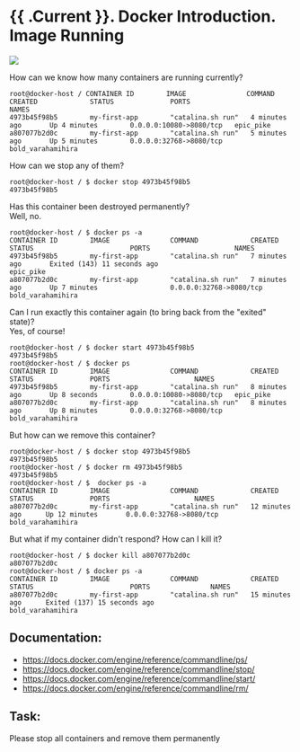 # {{ .Current }}. Docker Introduction. Image Running

![](https://deploybot.com/assets/guides/_740x345_crop_center-center/docker-head-big@2x.png)

How can we know how many containers are running currently?
```
root@docker-host / CONTAINER ID        IMAGE               COMMAND             CREATED             STATUS              PORTS                     NAMES
4973b45f98b5        my-first-app        "catalina.sh run"   4 minutes ago       Up 4 minutes        0.0.0.0:10080->8080/tcp   epic_pike
a807077b2d0c        my-first-app        "catalina.sh run"   5 minutes ago       Up 5 minutes        0.0.0.0:32768->8080/tcp   bold_varahamihira
```

How can we stop any of them?
```
root@docker-host / $ docker stop 4973b45f98b5
4973b45f98b5
```

Has this container been destroyed permanently?<br>Well, no.
```
root@docker-host / $ docker ps -a
CONTAINER ID        IMAGE               COMMAND             CREATED             STATUS                        PORTS                     NAMES
4973b45f98b5        my-first-app        "catalina.sh run"   7 minutes ago       Exited (143) 11 seconds ago                             epic_pike
a807077b2d0c        my-first-app        "catalina.sh run"   7 minutes ago       Up 7 minutes                  0.0.0.0:32768->8080/tcp   bold_varahamihira
```

Can I run exactly this container again (to bring back from the "exited" state)?<br>Yes, of course!
```
root@docker-host / $ docker start 4973b45f98b5
4973b45f98b5
root@docker-host / $ docker ps
CONTAINER ID        IMAGE               COMMAND             CREATED             STATUS              PORTS                     NAMES
4973b45f98b5        my-first-app        "catalina.sh run"   8 minutes ago       Up 8 seconds        0.0.0.0:10080->8080/tcp   epic_pike
a807077b2d0c        my-first-app        "catalina.sh run"   8 minutes ago       Up 8 minutes        0.0.0.0:32768->8080/tcp   bold_varahamihira
```

But how can we remove this container?
```
root@docker-host / $ docker stop 4973b45f98b5
4973b45f98b5
root@docker-host / $ docker rm 4973b45f98b5
4973b45f98b5
root@docker-host / $  docker ps -a
CONTAINER ID        IMAGE               COMMAND             CREATED             STATUS              PORTS                     NAMES
a807077b2d0c        my-first-app        "catalina.sh run"   12 minutes ago      Up 12 minutes       0.0.0.0:32768->8080/tcp   bold_varahamihira
```

But what if my container didn't respond? How can I kill it?
```
root@docker-host / $ docker kill a807077b2d0c
a807077b2d0c
root@docker-host / $ docker ps -a
CONTAINER ID        IMAGE               COMMAND             CREATED             STATUS                        PORTS               NAMES
a807077b2d0c        my-first-app        "catalina.sh run"   15 minutes ago      Exited (137) 15 seconds ago                       bold_varahamihira
```

## Documentation:
- https://docs.docker.com/engine/reference/commandline/ps/
- https://docs.docker.com/engine/reference/commandline/stop/
- https://docs.docker.com/engine/reference/commandline/start/
- https://docs.docker.com/engine/reference/commandline/rm/

## Task:

Please stop all containers and remove them permanently
